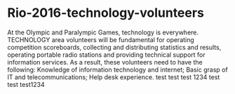 # Rio-2016-technology-volunteers
At the Olympic and Paralympic Games, technology is everywhere. TECHNOLOGY area volunteers will be fundamental for operating competition scoreboards, collecting and distributing statistics and results, operating portable radio stations and providing technical support for information services. As a result, these volunteers need to have the following:  Knowledge of information technology and internet; Basic grasp of IT and telecommunications; Help desk experience.
test test test 1234 test test
test1234
